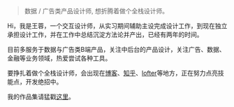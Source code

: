 > 数据 / 广告类产品设计师,
> 想折腾着做个全栈设计师。


Hi，我是王蓉，一个交互设计师，从实习期间辅助主设完成设计工作，到现在独立承担设计工作，并在工作中总结沉淀方法论并产出，已经有两年的时间。


目前多服务于数据与广告类B端产品，关注中后台的产品设计，关注广告、数据、金融等业务领域，热爱尝试各种工具。


要挣扎着做个全栈设计师，会出现在[博客](https://hexapod2015.github.io/Austina/)、[知乎](https://www.zhihu.com/people/dang-zi-38)、[lofter](http://vslucky.lofter.com/)等地方，正在努力点亮技能点，开发绝招中。


我的作品集请猛戳[这里](https://hexapod2015.github.io/AustinaBlog/tags/#作品集)。
